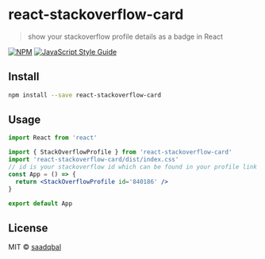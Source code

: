 # react-stackoverflow-card

> show your stackoverflow profile details as a badge in React

[![NPM](https://img.shields.io/npm/v/react-stackoverflow-card.svg)](https://www.npmjs.com/package/react-stackoverflow-card) [![JavaScript Style Guide](https://img.shields.io/badge/code_style-standard-brightgreen.svg)](https://standardjs.com)

## Install

```bash
npm install --save react-stackoverflow-card
```

## Usage

```jsx
import React from 'react'

import { StackOverflowProfile } from 'react-stackoverflow-card'
import 'react-stackoverflow-card/dist/index.css'
// id is your stackoverflow id which can be found in your profile link
const App = () => {
  return <StackOverflowProfile id='840186' />
}

export default App
```

## License

MIT © [saadqbal](https://github.com/saadqbal)
